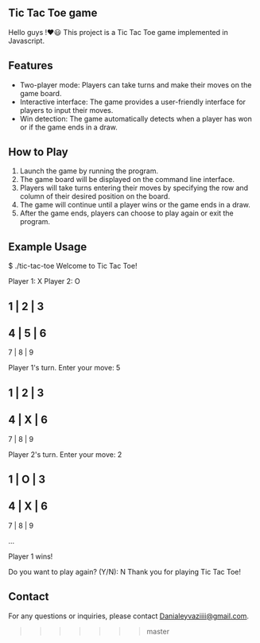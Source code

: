 
## Tic Tac Toe game 
Hello guys !❤️😃
This project is a Tic Tac Toe game implemented in Javascript.

## Features
- Two-player mode: Players can take turns and make their moves on the game board.
- Interactive interface: The game provides a user-friendly interface for players to input their moves.
- Win detection: The game automatically detects when a player has won or if the game ends in a draw.

## How to Play
1. Launch the game by running the program.
2. The game board will be displayed on the command line interface.
3. Players will take turns entering their moves by specifying the row and column of their desired position on the board.
4. The game will continue until a player wins or the game ends in a draw.
5. After the game ends, players can choose to play again or exit the program.

## Example Usage

$ ./tic-tac-toe
Welcome to Tic Tac Toe!

Player 1: X
Player 2: O

  1  |  2  |  3  
-----------------
  4  |  5  |  6  
-----------------
  7  |  8  |  9  

Player 1's turn. Enter your move: 5

  1  |  2  |  3  
-----------------
  4  |  X  |  6  
-----------------
  7  |  8  |  9  

Player 2's turn. Enter your move: 2

  1  |  O  |  3  
-----------------
  4  |  X  |  6  
-----------------
  7  |  8  |  9  

...

Player 1 wins!

Do you want to play again? (Y/N): N
Thank you for playing Tic Tac Toe!

## Contact
For any questions or inquiries, please contact Danialeyvaziiii@gmail.com.
 
>>>>>>> master
